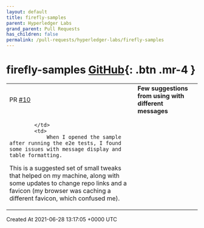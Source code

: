 ```yaml
---
layout: default
title: firefly-samples
parent: Hyperledger Labs
grand_parent: Pull Requests
has_children: false
permalink: /pull-requests/hyperledger-labs/firefly-samples
---
```


# firefly-samples <span class="fs-3 right-align">[GitHub](https://github.com/hyperledger-labs/firefly-samples){: .btn .mr-4 }</span>


<div>
    <table>
        <tr>
            <td>
                PR <a href="https://github.com/hyperledger-labs/firefly-samples/pull/10" class=".btn">#10</a>
            </td>
            <td>
                <b>
                    Few suggestions from using with different messages
                </b>
            </td>
        </tr>
        <tr>
            <td>
                
            </td>
            <td>
                When I opened the sample after running the e2e tests, I found some issues with message display and table formatting.
This is a suggested set of small tweaks that helped on my machine, along with some updates to change repo links and a favicon (my browser was caching a different favicon, which confused me).
            </td>
        </tr>
    </table>
    <div class="right-align">
        Created At 2021-06-28 13:17:05 +0000 UTC
    </div>
</div>

